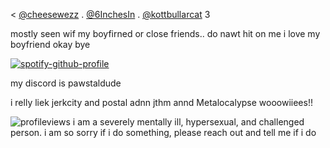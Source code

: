  < [@cheesewezz](https://github.com/cheesewezz) . [@6InchesIn](https://github.com/6InchesIn) . [@kottbullarcat](https://github.com/kottbullarcat) 3

mostly seen wif my boyfirned or close friends.. do nawt hit on me i love my boyfriend okay bye


[![spotify-github-profile](https://spotify-github-profile.kittinanx.com/api/view?uid=31daier4nvmys6dbi6k2okp2ot7a&cover_image=true&theme=default&show_offline=false&background_color=121212&interchange=false&bar_color=ff9eb1)](https://spotify-github-profile.kittinanx.com/api/view?uid=31daier4nvmys6dbi6k2okp2ot7a&redirect=true)


my discord is pawstaldude

 i relly liek jerkcity and postal adnn jthm annd Metalocalypse wooowiiees!!

![profileviews](https://komarev.com/ghpvc/?username=Welcome2Paradise&color=ff69b4)
i am a severely mentally ill, hypersexual, and challenged person. i am so sorry if i do something, please reach out and tell me if i do
